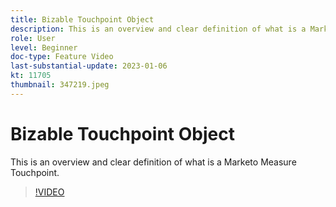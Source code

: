 ```yaml
---
title: Bizable Touchpoint Object
description: This is an overview and clear definition of what is a Marketo Measure Touchpoint.
role: User
level: Beginner
doc-type: Feature Video
last-substantial-update: 2023-01-06
kt: 11705
thumbnail: 347219.jpeg
---
```


# Bizable Touchpoint Object

This is an overview and clear definition of what is a Marketo Measure Touchpoint.

>[!VIDEO](https://video.tv.adobe.com/v/347219/?quality=12&learn=on)
